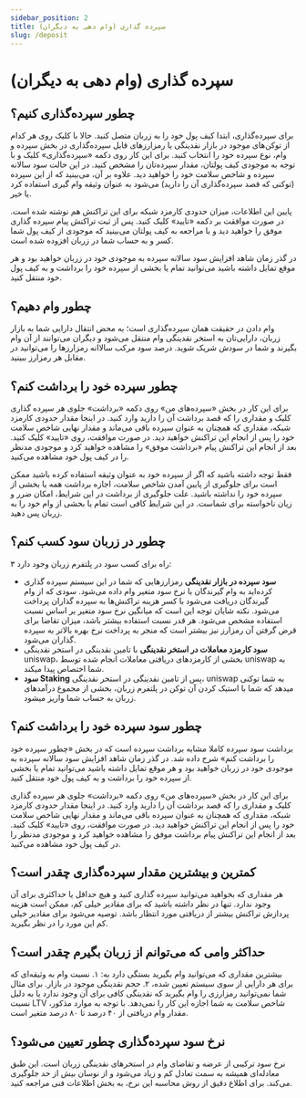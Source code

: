 ```yaml
---
sidebar_position: 2
title: سپرده گذاری (وام دهی به دیگران)
slug: /deposit
---
```


# سپرده گذاری (وام دهی به دیگران)

## چطور سپرده‌گذاری کنیم؟ 

برای سپرده‌گذاری، ابتدا کیف پول خود را به زربان متصل کنید. حالا با کلیک روی هر کدام از توکن‌های موجود در بازار نقدینگی یا رمزارزهای قابل سپرده‌گذاری در بخش سپرده و وام، نوع سپرده خود را انتخاب کنید. برای این کار روی دکمه «سپرده‌گذاری» کلیک و با توجه به موجودی کیف پولتان، مقدار سپرده‌تان را مشخص کنید. در این حالت سود سالانه سپرده‌ و شاخص سلامت خود را خواهید دید. علاوه بر آن، می‌بینید که از این سپرده (توکنی که قصد سپرده‌گذاری آن را دارید) می‌شود به عنوان وثیقه وام گیری استفاده کرد یا خیر. 

پایین این اطلاعات، میزان حدودی کارمزد شبکه برای این تراکنش هم نوشته شده است. در صورت موافقت بر دکمه «تایید» کلیک کنید. پس از ثبت تراکنش پیام سپرده گذاری موفق را خواهید دید و با مراجعه به کیف پولتان می‌بینید که موجودی از کیف پول شما کسر و به حساب شما در زربان افزوده شده است. 

در گذر زمان شاهد افزایش سود سالانه سپرده‌ به موجودی خود در زربان خواهید بود و هر موقع تمایل داشته باشید می‌توانید تمام یا بخشی از سپرده خود را برداشت و به کیف پول خود منتقل کنید.

## چطور وام دهیم؟

وام دادن در حقیقت همان سپرده‌گذاری است؛ به محض انتقال دارایی شما به بازار زربان، دارایی‌تان به استخر نقدینگی وام منتقل می‌شود و دیگران می‌توانند از آن وام بگیرند و شما در سودش شریک شوید. درصد سود مرکب سالاانه‌ رمزارزها را می‌توانید در مقابل هر رمزارز ببینید.

## چطور سپرده خود را برداشت کنم؟

برای این کار در بخش «سپرده‌های من» روی دکمه «برداشت» جلوی هر سپرده گذاری کلیک و مقداری را که قصد برداشت آن را دارید وارد کنید. در اینجا مقدار حدودی کارمزد شبکه، مقداری که همچنان به عنوان سپرده باقی می‌ماند و مقدار نهایی شاخص سلامت خود را پس از انجام این تراکنش خواهید دید. در صورت موافقت، روی «تایید» کلیک کنید. بعد از انجام این تراکنش پیام «برداشت موفق» را مشاهده خواهید کرد و موجودی مدنظر را در کیف پول خود مشاهده می‌کنید.

فقط توجه داشته باشید که اگر از سپرده خود به عنوان وثیقه استفاده کرده باشید ممکن است برای جلوگیری از پایین آمدن شاخص سلامت، اجازه برداشت همه یا بخشی از سپرده خود را نداشته باشید. علت جلوگیری از برداشت در این شرایط، امکان ضرر و زیان ناخواسته برای شماست. در این شرایط کافی است تمام یا بخشی از وام خود را به زربان پس دهید.

## چطور در زربان سود کسب کنم؟

۳ راه برای کسب سود در پلتفرم زربان وجود دارد:

- **سود سپرده در بازار نقدینگی**
رمزارزهایی که شما در این سیستم سپرده گذاری کرده‌اید به وام گیرندگان با نرخ سود متغیر وام داده می‌شود. سودی که از وام گیرندگان دریافت می‌شود با کسر هزینه تراکنش‌ها به سپرده گذاران پرداخت می‌شود.
نکته شایان توجه این است که میانگین نرخ سود متغیر بر اساس نسبت استفاده مشخص می‌شود. هر قدر نسبت استفاده بیشتر باشد، میزان تقاضا برای قرض گرفتن آن رمزارز نیز بیشتر است که منجر به پرداخت نرخ بهره بالاتر به سپرده گذاران می‌شود.
- **سود کارمزد معاملات در استخر نقدینگی**
با تامین نقدینگی در استخر نقدینگی uniswap، بخشی از کارمزدهای دریافتی معاملات انجام شده توسط uniswap به شما اختصاص پیدا میکند.
- **سود Staking** 
پس از تامین نقدینگی در استخر نقدینگی، uniswap به شما توکنی میدهد که شما با استیک کردن آن توکن در پلتفرم زربان، بخشی از مجموع درآمدهای زربان به حساب شما واریز میشود. 

## چطور سود سپرده خود را برداشت کنم؟

برداشت سود سپرده کاملا مشابه برداشت سپرده است که در بخش «چطور سپرده خود را برداشت کنم» شرح داده شد. در گذر زمان شاهد افزایش سود سالانه سپرده‌ به موجودی خود در زربان خواهید بود و هر موقع تمایل داشته باشید می‌توانید تمام یا بخشی از سپرده خود را برداشت و به کیف پول خود منتقل کنید. 

برای این کار در بخش «سپرده‌های من» روی دکمه «برداشت» جلوی هر سپرده گذاری کلیک و مقداری را که قصد برداشت آن را دارید وارد کنید. در اینجا مقدار حدودی کارمزد شبکه، مقداری که همچنان به عنوان سپرده باقی می‌ماند و مقدار نهایی شاخص سلامت خود را پس از انجام این تراکنش خواهید دید. در صورت موافقت، روی «تایید» کلیک کنید. بعد از انجام این تراکنش پیام برداشت موفق را مشاهده خواهید کرد و موجودی مدنظر را در کیف پول خود مشاهده می‌کنید.

## کمترین و بیشترین مقدار سپرده‌گذاری چقدر است؟

هر مقداری که بخواهید می‌توانید سپرده گذاری کنید و هیچ حداقل یا حداکثری برای آن وجود ندارد. تنها در نظر داشته باشید که برای مقادیر خیلی کم، ممکن است هزینه پردازش تراکنش بیشتر از دریافتی مورد انتظار باشد. توصیه می‌شود برای مقادیر خیلی کم این مورد را در نظر بگیرید.

## حداکثر وامی که می‌توانم از زربان بگیرم چقدر است؟

بیشترین مقداری که می‌توانید وام بگیرید بستگی دارد به: ۱. نسبت وام به وثیقه‌ای که برای هر دارایی از سوی سیستم تعیین شده، ۲. حجم نقدینگی موجود در بازار. برای مثال شما نمی‌توانید رمزارزی را وام بگیرید که نقدینگی کافی برای آن وجود ندارد یا به دلیل نسبت LTV شاخص سلامت به شما اجازه این کار را نمی‌دهد. با توجه به موارد مذکور، مقدار وام دریافتی از ۴۰ درصد تا ۸۰ درصد متغیر است.

## نرخ سود سپرده‌گذاری چطور تعیین می‌شود؟

نرخ سود ترکیبی از عرضه و تقاضای وام در استخر‌های نقدینگی زربان است. این طبق معادله‌ای همیشه به سمت تعادل کم و زیاد می‌شود و از نوسان بیش از حد جلوگیری می‌کند. برای اطلاع دقیق از روش محاسبه این نرخ، به بخش اطلاعات فنی مراجعه کنید.